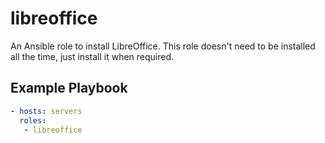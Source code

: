 libreoffice
=========

An Ansible role to install LibreOffice. This role doesn't need to be installed all the time, just install it when required.

Example Playbook
----------------


```yml
- hosts: servers
  roles:
   - libreoffice
```
